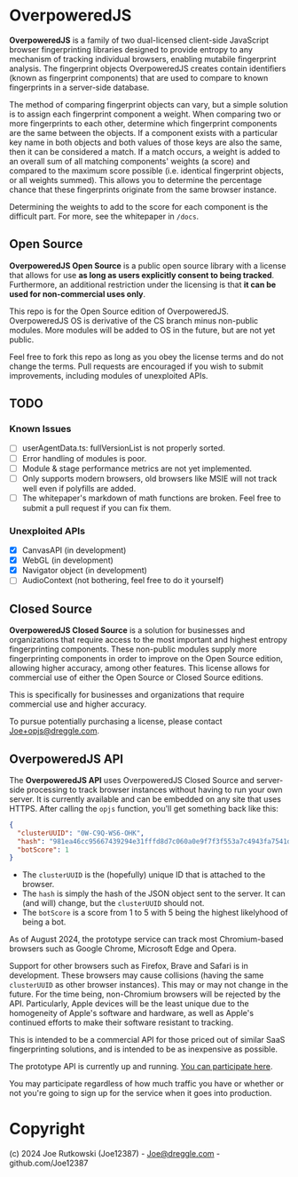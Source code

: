 # OverpoweredJS

**OverpoweredJS** is a family of two dual-licensed client-side JavaScript browser fingerprinting libraries designed to provide entropy to any mechanism of tracking individual browsers, enabling mutabile fingerprint analysis. The fingerprint objects OverpoweredJS creates contain identifiers (known as fingerprint components) that are used to compare to known fingerprints in a server-side database.

The method of comparing fingerprint objects can vary, but a simple solution is to assign each fingerprint component a weight. When comparing two or more fingerprints to each other, determine which fingerprint components are the same between the objects. If a component exists with a particular key name in both objects and both values of those keys are also the same, then it can be considered a match. If a match occurs, a weight is added to an overall sum of all matching components' weights (a score) and compared to the maximum score possible (i.e. identical fingerprint objects, or all weights summed). This allows you to determine the percentage chance that these fingerprints originate from the same browser instance.

Determining the weights to add to the score for each component is the difficult part. For more, see the whitepaper in `/docs`.

## Open Source

**OverpoweredJS Open Source** is a public open source library with a license that allows for use **as long as users explicitly consent to being tracked**. Furthermore, an additional restriction under the licensing is that **it can be used for non-commercial uses only**.

This repo is for the Open Source edition of OverpoweredJS. OverpoweredJS OS is derivative of the CS branch minus non-public modules. More modules will be added to OS in the future, but are not yet public.

Feel free to fork this repo as long as you obey the license terms and do not change the terms. Pull requests are encouraged if you wish to submit improvements, including modules of unexploited APIs.

## TODO

### Known Issues
- [ ] userAgentData.ts: fullVersionList is not properly sorted.
- [ ] Error handling of modules is poor.
- [ ] Module & stage performance metrics are not yet implemented.
- [ ] Only supports modern browsers, old browsers like MSIE will not track well even if polyfills are added.
- [ ] The whitepaper's markdown of math functions are broken. Feel free to submit a pull request if you can fix them.

### Unexploited APIs
- [x] CanvasAPI (in development)
- [x] WebGL (in development)
- [x] Navigator object (in development)
- [ ] AudioContext (not bothering, feel free to do it yourself)

## Closed Source

**OverpoweredJS Closed Source** is a solution for businesses and organizations that require access to the most important and highest entropy fingerprinting components. These non-public modules supply more fingerprinting components in order to improve on the Open Source edition, allowing higher accuracy, among other features. This license allows for commercial use of either the Open Source or Closed Source editions.

This is specifically for businesses and organizations that require commercial use and higher accuracy.

To pursue potentially purchasing a license, please contact Joe+opjs@dreggle.com.

## OverpoweredJS API
The **OverpoweredJS API** uses OverpoweredJS Closed Source and server-side processing to track browser instances without having to run your own server. It is currently available and can be embedded on any site that uses HTTPS. After calling the `opjs` function, you'll get something back like this:
```json
{
  "clusterUUID": "0W-C9Q-WS6-OHK",
  "hash": "981ea46cc95667439294e31fffd8d7c060a0e9f7f3f553a7c4943fa7541d9747",
  "botScore": 1
}
```

- The `clusterUUID` is the (hopefully) unique ID that is attached to the browser.
- The `hash` is simply the hash of the JSON object sent to the server. It can (and will) change, but the `clusterUUID` should not.
- The `botScore` is a score from 1 to 5 with 5 being the highest likelyhood of being a bot.

As of August 2024, the prototype service can track most Chromium-based browsers such as Google Chrome, Microsoft Edge and Opera.

Support for other browsers such as Firefox, Brave and Safari is in development. These browsers may cause collisions (having the same `clusterUUID` as other browser instances). This may or may not change in the future. For the time being, non-Chromium browsers will be rejected by the API. Particularly, Apple devices will be the least unique due to the homogeneity of Apple's software and hardware, as well as Apple's continued efforts to make their software resistant to tracking.

This is intended to be a commercial API for those priced out of similar SaaS fingerprinting solutions, and is intended to be as inexpensive as possible.

The prototype API is currently up and running. [You can participate here](https://github.com/Joe12387/overpoweredjs-api).

You may participate regardless of how much traffic you have or whether or not you're going to sign up for the service when it goes into production.

# Copyright
(c) 2024 Joe Rutkowski (Joe12387) - Joe@dreggle.com - github.com/Joe12387
